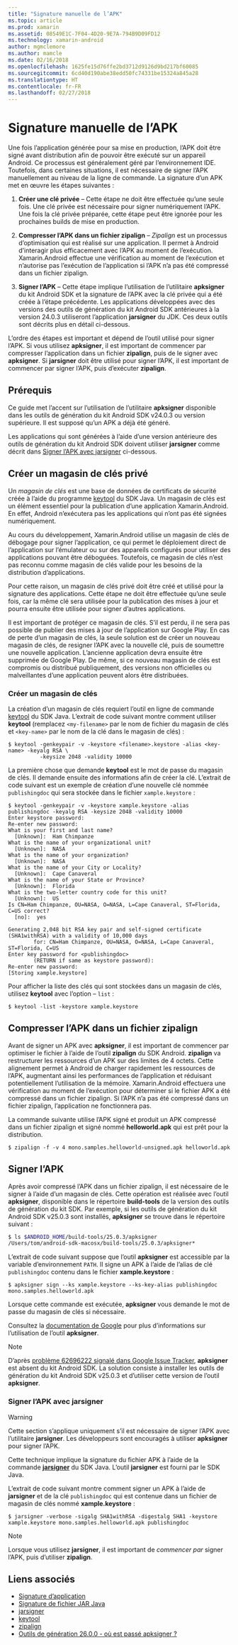 ```yaml
---
title: "Signature manuelle de l’APK"
ms.topic: article
ms.prod: xamarin
ms.assetid: 08549E1C-7F04-4D20-9E7A-794B9D09FD12
ms.technology: xamarin-android
author: mgmclemore
ms.author: mamcle
ms.date: 02/16/2018
ms.openlocfilehash: 1625fe15d76ffe2bd3712d9126d9bd217bf60085
ms.sourcegitcommit: 6cd40d190abe38edd50fc74331be15324a845a28
ms.translationtype: HT
ms.contentlocale: fr-FR
ms.lasthandoff: 02/27/2018
---
```

# <a name="manually-signing-the-apk"></a>Signature manuelle de l’APK

<a name="signing_legacy" />

Une fois l’application générée pour sa mise en production, l’APK doit être signé avant distribution afin de pouvoir être exécuté sur un appareil Android. Ce processus est généralement géré par l’environnement IDE. Toutefois, dans certaines situations, il est nécessaire de signer l’APK manuellement au niveau de la ligne de commande. La signature d’un APK met en œuvre les étapes suivantes :

1.   **Créer une clé privée** &ndash; Cette étape ne doit être effectuée qu’une seule fois. Une clé privée est nécessaire pour signer numériquement l’APK.
    Une fois la clé privée préparée, cette étape peut être ignorée pour les prochaines builds de mise en production.

2.   **Compresser l’APK dans un fichier zipalign** &ndash; *Zipalign* est un processus d’optimisation qui est réalisé sur une application. Il permet à Android d’interagir plus efficacement avec l’APK au moment de l’exécution. Xamarin.Android effectue une vérification au moment de l’exécution et n’autorise pas l’exécution de l’application si l’APK n’a pas été compressé dans un fichier zipalign.

3.  **Signer l’APK** &ndash; Cette étape implique l’utilisation de l’utilitaire **apksigner** du kit Android SDK et la signature de l’APK avec la clé privée qui a été créée à l’étape précédente. Les applications développées avec des versions des outils de génération du kit Android SDK antérieures à la version 24.0.3 utiliseront l’application **jarsigner** du JDK. Ces deux outils sont décrits plus en détail ci-dessous. 

L’ordre des étapes est important et dépend de l’outil utilisé pour signer l’APK. Si vous utilisez **apksigner**, il est important de commencer par compresser l’application dans un fichier **zipalign**, puis de le signer avec **apksigner**.  Si **jarsigner** doit être utilisé pour signer l’APK, il est important de commencer par signer l’APK, puis d’exécuter **zipalign**. 


<a name="Prerequisites" />

## <a name="prerequisites"></a>Prérequis

Ce guide met l’accent sur l’utilisation de l’utilitaire **apksigner** disponible dans les outils de génération du kit Android SDK v24.0.3 ou version supérieure. Il est supposé qu’un APK a déjà été généré.

Les applications qui sont générées à l’aide d’une version antérieure des outils de génération du kit Android SDK doivent utiliser **jarsigner** comme décrit dans [Signer l’APK avec jarsigner](#Sign_the_APK_with_jarsigner) ci-dessous.


<a name="Creating_a_Private_Keystore" />

## <a name="create-a-private-keystore"></a>Créer un magasin de clés privé

Un *magasin de clés* est une base de données de certificats de sécurité créée à l’aide du programme [keytool](https://docs.oracle.com/javase/8/docs/technotes/tools/unix/keytool.html) du SDK Java. Un magasin de clés est un élément essentiel pour la publication d’une application Xamarin.Android. En effet, Android n’exécutera pas les applications qui n’ont pas été signées numériquement.

Au cours du développement, Xamarin.Android utilise un magasin de clés de débogage pour signer l’application, ce qui permet le déploiement direct de l’application sur l’émulateur ou sur des appareils configurés pour utiliser des applications pouvant être déboguées.
Toutefois, ce magasin de clés n’est pas reconnu comme magasin de clés valide pour les besoins de la distribution d’applications.

Pour cette raison, un magasin de clés privé doit être créé et utilisé pour la signature des applications. Cette étape ne doit être effectuée qu’une seule fois, car la même clé sera utilisée pour la publication des mises à jour et pourra ensuite être utilisée pour signer d’autres applications.

Il est important de protéger ce magasin de clés. S’il est perdu, il ne sera pas possible de publier des mises à jour de l’application sur Google Play.
En cas de perte d’un magasin de clés, la seule solution est de créer un nouveau magasin de clés, de resigner l’APK avec la nouvelle clé, puis de soumettre une nouvelle application. L’ancienne application devra ensuite être supprimée de Google Play. De même, si ce nouveau magasin de clés est compromis ou distribué publiquement, des versions non officielles ou malveillantes d’une application peuvent alors être distribuées.


<a name="Create_a_New_Keystore" />

### <a name="create-a-new-keystore"></a>Créer un magasin de clés

La création d’un magasin de clés requiert l’outil en ligne de commande [keytool](https://docs.oracle.com/javase/8/docs/technotes/tools/unix/keytool.html) du SDK Java. L’extrait de code suivant montre comment utiliser **keytool** (remplacez `<my-filename>` par le nom de fichier du magasin de clés et `<key-name>` par le nom de la clé dans le magasin de clés) :

```shell
$ keytool -genkeypair -v -keystore <filename>.keystore -alias <key-name> -keyalg RSA \
          -keysize 2048 -validity 10000
```

La première chose que demande **keytool** est le mot de passe du magasin de clés. Il demande ensuite des informations afin de créer la clé. L’extrait de code suivant est un exemple de création d’une nouvelle clé nommée `publishingdoc` qui sera stockée dans le fichier `xample.keystore` :

```shell
$ keytool -genkeypair -v -keystore xample.keystore -alias publishingdoc -keyalg RSA -keysize 2048 -validity 10000
Enter keystore password:
Re-enter new password:
What is your first and last name?
  [Unknown]:  Ham Chimpanze
What is the name of your organizational unit?
  [Unknown]:  NASA
What is the name of your organization?
  [Unknown]:  NASA
What is the name of your City or Locality?
  [Unknown]:  Cape Canaveral
What is the name of your State or Province?
  [Unknown]:  Florida
What is the two-letter country code for this unit?
  [Unknown]:  US
Is CN=Ham Chimpanze, OU=NASA, O=NASA, L=Cape Canaveral, ST=Florida, C=US correct?
  [no]:  yes

Generating 2,048 bit RSA key pair and self-signed certificate (SHA1withRSA) with a validity of 10,000 days
        for: CN=Ham Chimpanze, OU=NASA, O=NASA, L=Cape Canaveral, ST=Florida, C=US
Enter key password for <publishingdoc>
        (RETURN if same as keystore password):
Re-enter new password:
[Storing xample.keystore]
```

Pour afficher la liste des clés qui sont stockées dans un magasin de clés, utilisez **keytool** avec l’option &ndash; `list` :

```shell
$ keytool -list -keystore xample.keystore
```

<a name="Zipalign_the_APK" />

## <a name="zipalign-the-apk"></a>Compresser l’APK dans un fichier zipalign

Avant de signer un APK avec **apksigner**, il est important de commencer par optimiser le fichier à l’aide de l’outil **zipalign** du SDK Android. **zipalign** va restructurer les ressources d’un APK sur des limites de 4 octets. Cette alignement permet à Android de charger rapidement les ressources de l’APK, augmentant ainsi les performances de l’application et réduisant potentiellement l’utilisation de la mémoire. Xamarin.Android effectuera une vérification au moment de l’exécution pour déterminer si le fichier APK a été compressé dans un fichier zipalign. Si l’APK n’a pas été compressé dans un fichier zipalign, l’application ne fonctionnera pas.

La commande suivante utilise l’APK signé et produit un APK compressé dans un fichier zipalign et signé nommé **helloworld.apk** qui est prêt pour la distribution.

```shell
$ zipalign -f -v 4 mono.samples.helloworld-unsigned.apk helloworld.apk
```

<a name="Manually_Signing_the_APK" />

## <a name="sign-the-apk"></a>Signer l’APK

Après avoir compressé l’APK dans un fichier zipalign, il est nécessaire de le signer à l’aide d’un magasin de clés. Cette opération est réalisée avec l’outil **apksigner**, disponible dans le répertoire **build-tools** de la version des outils de génération du kit SDK.  Par exemple, si les outils de génération du kit Android SDK v25.0.3 sont installés, **apksigner** se trouve dans le répertoire suivant :

```bash
$ ls $ANDROID_HOME/build-tools/25.0.3/apksigner
/Users/tom/android-sdk-macosx/build-tools/25.0.3/apksigner*
```

L’extrait de code suivant suppose que l’outil **apksigner** est accessible par la variable d’environnement `PATH`. Il signe un APK à l’aide de l’alias de clé `publishingdoc` contenu dans le fichier **xample.keystore** :

```shell
$ apksigner sign --ks xample.keystore --ks-key-alias publishingdoc mono.samples.helloworld.apk
```

Lorsque cette commande est exécutée, **apksigner** vous demande le mot de passe du magasin de clés si nécessaire.

Consultez la [documentation de Google](https://developer.android.com/studio/command-line/apksigner.html) pour plus d’informations sur l’utilisation de l’outil **apksigner**.

> [!NOTE]
> D’après [problème 62696222 signalé dans Google Issue Tracker](https://issuetracker.google.com/issues/62696222), **apksigner** est absent du kit Android SDK. La solution consiste à installer les outils de génération du kit Android SDK v25.0.3 et d’utiliser cette version de l’outil **apksigner**.  


<a name="Sign_the_APK_with_jarsigner" />

### <a name="sign-the-apk-with-jarsigner"></a>Signer l’APK avec jarsigner

> [!WARNING]
> Cette section s’applique uniquement s’il est nécessaire de signer l’APK avec l’utilitaire **jarsigner**. Les développeurs sont encouragés à utiliser **apksigner** pour signer l’APK.

Cette technique implique la signature du fichier APK à l’aide de la commande  **[jarsigner](https://docs.oracle.com/javase/8/docs/technotes/tools/windows/jarsigner.html)**  du SDK Java.  L’outil **jarsigner** est fourni par le SDK Java. 

L’extrait de code suivant montre comment signer un APK à l’aide de **jarsigner** et de la clé `publishingdoc` qui est contenue dans un fichier de magasin de clés nommé **xample.keystore** :

```shell
$ jarsigner -verbose -sigalg SHA1withRSA -digestalg SHA1 -keystore xample.keystore mono.samples.helloworld.apk publishingdoc
```

> [!NOTE]
> Lorsque vous utilisez **jarsigner**, il est important de _commencer par_ signer l’APK, puis d’utiliser **zipalign**.  



## <a name="related-links"></a>Liens associés

- [Signature d’application](https://source.android.com/security/apksigning/)
- [Signature de fichier JAR Java](https://docs.oracle.com/javase/8/docs/technotes~/jar/jar.html#Signed_JAR_File)
- [jarsigner](https://docs.oracle.com/javase/8/docs/technotes/tools/windows/jarsigner.html)
- [keytool](https://docs.oracle.com/javase/8/docs/technotes/tools/unix/keytool.html)
- [zipalign](https://developer.android.com/studio/command-line/zipalign.html)
- [Outils de génération 26.0.0 - où est passé apksigner ?](https://issuetracker.google.com/issues/62696222)
